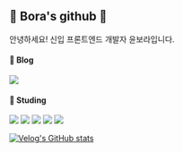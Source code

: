 <h2>🎈 Bora's github 🎈</h4>

안녕하세요!
신입 프론트엔드 개발자 윤보라입니다.

<h4>👩 Blog</h4>

<a href="https://velog.io/@ra2116" target="_blank"><img src="https://img.shields.io/badge/Velog-20C997?style=flat-square&logo=velog&logoColor=FFFFFF" /></a>

<h4>📖 Studing</h4>

<img src="https://img.shields.io/badge/HTML5-E34F26?style=flat-square&logo=html5&logoColor=FFFFFF" /> <img src="https://img.shields.io/badge/CSS3-1572B6?style=flat-square&logo=css3&logoColor=FFFFFF" /> <img src="https://img.shields.io/badge/JavaScript-F7DF1E?style=flat-square&logo=javascript&logoColor=FFFFFF" /> 
<img src="https://img.shields.io/badge/React-61DAFB?style=flat-square&logo=react&logoColor=FFFFFF" /> <img src="https://img.shields.io/badge/Redux-764ABC?style=flat-square&logo=redux&logoColor=FFFFFF" /> 


[![Velog's GitHub stats](https://velog-readme-stats.vercel.app/api?name=ra2116)](https://velog.io/@ra2116)

